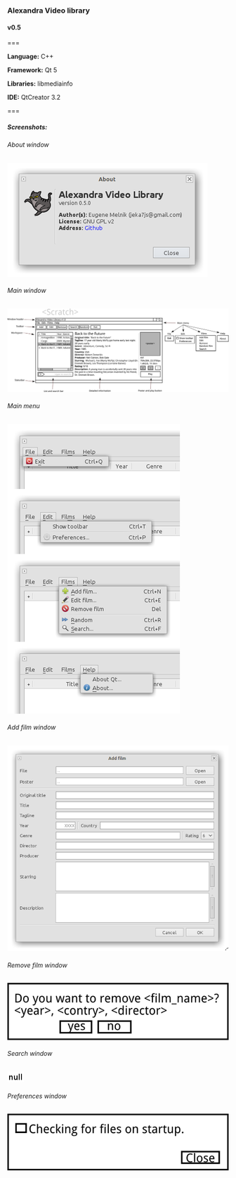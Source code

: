### Alexandra Video library
#### v0.5

===

**Language:** C++

**Framework:** Qt 5

**Libraries:** libmediainfo

**IDE:** QtCreator 3.2

===

##### Screenshots:

###### About window
![About window](/scr/00_AboutWindow.png "About window")

###### Main window
![Main window](/scr/01_MainWindow.png "Main window")

###### Main menu
![Main menu](/scr/02_MainMenu.png "Main menu")

###### Add film window
![Add film window](/scr/03_AddFilmWindow.png "Add film window")

###### Remove film window
![Remove film window](/scr/04_RemoveFilmWindow.png "Remove film window")

###### Search window
![Search window](/scr/05_SearchWindow.png "Search window")

###### Preferences window
![Preferences window](/scr/06_PreferencesWindow.png "Preferences window")

